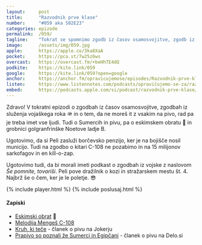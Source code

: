 ```yaml
---
layout: 	post
title:  	"Razvodnik prve klase"
number: 	"#059 aka S02E23"
categories:	epizode
permalink:	/059/
tagline: 	"Tokrat se spomnimo zgodb iz časov osamosvojitve, zgodb iz služenja vojaškega roka, govorimo o borčevski penziji in stražarskem mestu št. 4. In o kozi, ki je preživela! :)"
image:		/assets/img/059.jpg
apple:		https://apple.co/3ka8XaA
pocket:		https://pca.st/7w25z6ws
overcast:	https://overcast.fm/+beHhTE4dQ
podkite:	https://kite.link/059
google:		https://kite.link/059?open=google
anchor:		https://anchor.fm/opravicujemose/episodes/Razvodnik-prve-klase-e149orv/a-a646rns
listen:		https://www.listennotes.com/podcasts/opravičujemo-se-za/razvodnik-prve-klase-78bvCDzgr-2/embed/
embed:		https://podcasts.apple.com/si/podcast/razvodnik-prve-klase/id1514750013?i=1000528565660
---
```


Zdravo! V tokratni epizodi o zgodbah iz časov osamosvojitve, zgodbah iz služenja vojaškega roka 🪖 in o tem, da ne moreš it z vsakim na pivo, rad pa je treba imet vse ljudi. Tudi o Sumercih in pivu, pa o eskimskem obratu 🛶 in grobnici golgranfrinške Noetove ladje B.

Ugotovimo, da si Peli zasluži borčevsko penzijo, ker je na bojišče nosil municijo. Tudi na zgodbo o kitari C-108 ne pozabimo in na 15 milijonov sarkofagov in en kill-o-zap.

Ugotovimo tudi, da bi morali imeti podkast o zgodbah iz vojske z naslovom _Še pomnite, tovariši_. Peli pove dražilnik o kozi in stražarskem mestu št. 4. Najbrž še o čem, ker je le poletje. 😎

{% include player.html %}
{% include poslusaj.html %}

#### Zapiski

- [Eskimski obrat](https://www.youtube.com/watch?v=JdEdhZHQ3GY) 🎥
- [Melodija Mengeš C-108](https://www.google.com/search?q=melodija+mengeš+C-108&tbm=isch)
- [Kruh, ki teče](https://joker.muzej.si/article.php?rubrika=1&articleid=5088&page=2) - članek o pivu na Jokerju 
- [Prapivo so poznali že Sumerci in Egipčani](https://old.delo.si/lifestyle/okusi/je-pivo-ni-pivo.html) - članek o pivu na Delo.si 